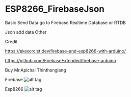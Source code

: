 # ESP8266_FirebaseJson

Basic
Send Data go to Firebase Realtime Database or RTDB

Json add data Other

Credit

https://akexorcist.dev/firebase-and-esp8266-with-arduino/

https://github.com/FirebaseExtended/firebase-arduino
  
Buy Mr.Apichai Thinthonglang

Firebase
![alt tag](https://miro.medium.com/max/4492/1*ZBSX06fzK-gFy_Cj3FwzUg.png)

Esp8266
![alt tag](https://i2.wp.com/randomnerdtutorials.com/wp-content/uploads/2019/05/ESP8266-NodeMCU-kit-12-E-pinout-gpio-pin.png?quality=100&strip=all&ssl=1)
